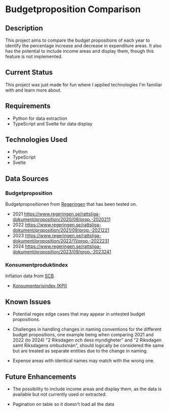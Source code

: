 # Budgetproposition Comparison

## Description

This project aims to compare the budget propositions of each year to identify the percentage increase and decrease in expenditure areas. It also has the potential to include income areas and display them, though this feature is not implemented.

## Current Status

This project was just made for fun where I applied technologies I'm familiar with and learn more about. 

## Requirements

- Python for data extraction
- TypeScript and Svelte for data display

## Technologies Used

- Python
- TypeScript
- Svelte

## Data Sources

### Budgetproposition
Budgetpropositionen from [Regeringen](https://regeringen.se/) that has been tested on.
* 2021 https://www.regeringen.se/rattsliga-dokument/proposition/2020/09/prop.-2020211
* 2022 https://www.regeringen.se/rattsliga-dokument/proposition/2021/09/prop.-2021221
* 2023 https://www.regeringen.se/rattsliga-dokument/proposition/2022/11/prop.-2022231
* 2024 https://www.regeringen.se/rattsliga-dokument/proposition/2023/09/prop.-2023241

### Konsumentproduktindex
Inflation data from [SCB](https://www.scb.se)
- [Konsumentprisindex (KPI)](https://www.scb.se/hitta-statistik/statistik-efter-amne/priser-och-konsumtion/konsumentprisindex/konsumentprisindex-kpi/pong/tabell-och-diagram/konsumentprisindex-kpi/kpi-faststallda-tal-1980100/) 

## Known Issues

- Potential regex edge cases that may appear in untested budget propositions.

- Challenges in handling changes in naming conventions for the different budget propositions, one example being when comparing 2021 and 2022 (to 2024) "2 Riksdagen och dess myndigheter" and "2 Riksdagen samt Riksdagens ombudsmän", should logically be considered the same but are treated as separate entities due to the change in naming.

- Expense areas with identical names may match with the wrong one.

## Future Enhancements

- The possibility to include income areas and display them, as the data is available but not currently used or extracted.

- Pagination on table so it doesn't load all the data